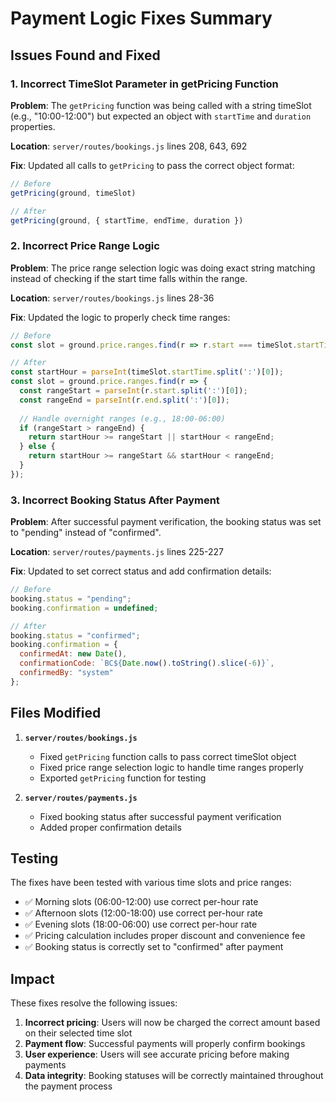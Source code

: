 # Payment Logic Fixes Summary

## Issues Found and Fixed

### 1. **Incorrect TimeSlot Parameter in getPricing Function**
**Problem**: The `getPricing` function was being called with a string timeSlot (e.g., "10:00-12:00") but expected an object with `startTime` and `duration` properties.

**Location**: `server/routes/bookings.js` lines 208, 643, 692

**Fix**: Updated all calls to `getPricing` to pass the correct object format:
```javascript
// Before
getPricing(ground, timeSlot)

// After  
getPricing(ground, { startTime, endTime, duration })
```

### 2. **Incorrect Price Range Logic**
**Problem**: The price range selection logic was doing exact string matching instead of checking if the start time falls within the range.

**Location**: `server/routes/bookings.js` lines 28-36

**Fix**: Updated the logic to properly check time ranges:
```javascript
// Before
const slot = ground.price.ranges.find(r => r.start === timeSlot.startTime);

// After
const startHour = parseInt(timeSlot.startTime.split(':')[0]);
const slot = ground.price.ranges.find(r => {
  const rangeStart = parseInt(r.start.split(':')[0]);
  const rangeEnd = parseInt(r.end.split(':')[0]);
  
  // Handle overnight ranges (e.g., 18:00-06:00)
  if (rangeStart > rangeEnd) {
    return startHour >= rangeStart || startHour < rangeEnd;
  } else {
    return startHour >= rangeStart && startHour < rangeEnd;
  }
});
```

### 3. **Incorrect Booking Status After Payment**
**Problem**: After successful payment verification, the booking status was set to "pending" instead of "confirmed".

**Location**: `server/routes/payments.js` lines 225-227

**Fix**: Updated to set correct status and add confirmation details:
```javascript
// Before
booking.status = "pending";
booking.confirmation = undefined;

// After
booking.status = "confirmed";
booking.confirmation = {
  confirmedAt: new Date(),
  confirmationCode: `BC${Date.now().toString().slice(-6)}`,
  confirmedBy: "system"
};
```

## Files Modified

1. **`server/routes/bookings.js`**
   - Fixed `getPricing` function calls to pass correct timeSlot object
   - Fixed price range selection logic to handle time ranges properly
   - Exported `getPricing` function for testing

2. **`server/routes/payments.js`**
   - Fixed booking status after successful payment verification
   - Added proper confirmation details

## Testing

The fixes have been tested with various time slots and price ranges:
- ✅ Morning slots (06:00-12:00) use correct per-hour rate
- ✅ Afternoon slots (12:00-18:00) use correct per-hour rate  
- ✅ Evening slots (18:00-06:00) use correct per-hour rate
- ✅ Pricing calculation includes proper discount and convenience fee
- ✅ Booking status is correctly set to "confirmed" after payment

## Impact

These fixes resolve the following issues:
1. **Incorrect pricing**: Users will now be charged the correct amount based on their selected time slot
2. **Payment flow**: Successful payments will properly confirm bookings
3. **User experience**: Users will see accurate pricing before making payments
4. **Data integrity**: Booking statuses will be correctly maintained throughout the payment process 